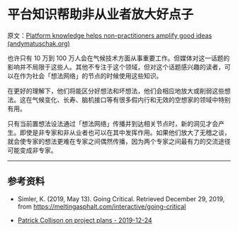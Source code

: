 # 平台知识帮助非从业者放大好点子

原文：[Platform knowledge helps non-practitioners amplify good ideas (andymatuschak.org)](https://notes.andymatuschak.org/zUp2QEWS4i1En8vm44WPR3g7ZQzQiNqUXpQN)

也许只有 10 万到 100 万人会在气候技术方面从事重要工作。但媒体对这一话题的影响并不局限于这些人。其他不专注于这个领域，但对这个话题感兴趣的读者，可以在作为社会「想法网络」的节点的时候使用这些知识。

在更好的理解下，他们将能区分好想法和坏想法，他们会相应地放大或削弱这些想法。这在气候变化、长寿、脑机接口等有很多假内行和无效的空想家的领域中特别有用。

只有当前置想法设法通过「想法网络」传播并到达相关节点时，新的洞见才会产生。即使是非专家和非从业者也可以在其中发挥作用。如果他们放大了无稽之谈，就会使专家的想法更难在专家之间偶然传播，因为两个专家之间最有力的交流途径可能变成非专家。

------

## 参考资料

- Simler, K. (2019, May 13). Going Critical. Retrieved December 29, 2019, from https://meltingasphalt.com/interactive/going-critical

- [Patrick Collison on project plans - 2019-12-24](https://notes.andymatuschak.org/z7crqahuuZZqzsRNKKV2ZkbmjLgcFb5CoCecF)